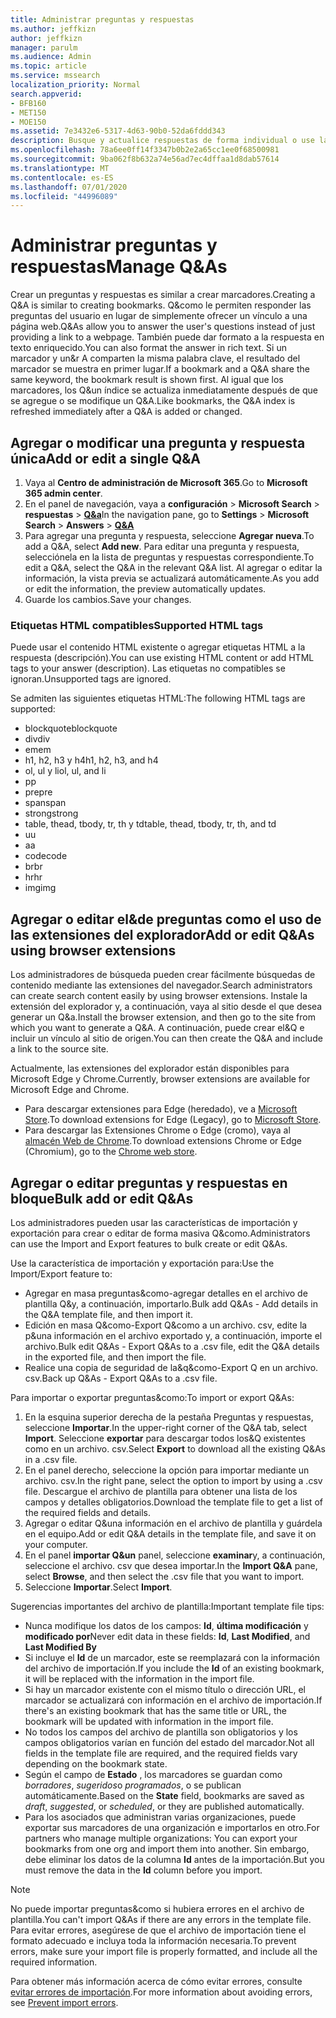 ```yaml
---
title: Administrar preguntas y respuestas
ms.author: jeffkizn
author: jeffkizn
manager: parulm
ms.audience: Admin
ms.topic: article
ms.service: mssearch
localization_priority: Normal
search.appverid:
- BFB160
- MET150
- MOE150
ms.assetid: 7e3432e6-5317-4d63-90b0-52da6fddd343
description: Busque y actualice respuestas de forma individual o use las herramientas de búsqueda de Microsoft disponibles para editar las preguntas más&de una vez.
ms.openlocfilehash: 78a6ee0ff14f3347b0b2e2a65cc1ee0f68500981
ms.sourcegitcommit: 9ba062f8b632a74e56ad7ec4dffaa1d8dab57614
ms.translationtype: MT
ms.contentlocale: es-ES
ms.lasthandoff: 07/01/2020
ms.locfileid: "44996089"
---
```

# <a name="manage-qas"></a><span data-ttu-id="ce352-103">Administrar preguntas y respuestas</span><span class="sxs-lookup"><span data-stu-id="ce352-103">Manage Q&As</span></span>

<span data-ttu-id="ce352-104">Crear un preguntas y respuestas es similar a crear marcadores.</span><span class="sxs-lookup"><span data-stu-id="ce352-104">Creating a Q&A is similar to creating bookmarks.</span></span> <span data-ttu-id="ce352-105">Q&como le permiten responder las preguntas del usuario en lugar de simplemente ofrecer un vínculo a una página web.</span><span class="sxs-lookup"><span data-stu-id="ce352-105">Q&As allow you to answer the user's questions instead of just providing a link to a webpage.</span></span> <span data-ttu-id="ce352-106">También puede dar formato a la respuesta en texto enriquecido.</span><span class="sxs-lookup"><span data-stu-id="ce352-106">You can also format the answer in rich text.</span></span> <span data-ttu-id="ce352-107">Si un marcador y un&r A comparten la misma palabra clave, el resultado del marcador se muestra en primer lugar.</span><span class="sxs-lookup"><span data-stu-id="ce352-107">If a bookmark and a Q&A share the same keyword, the bookmark result is shown first.</span></span> <span data-ttu-id="ce352-108">Al igual que los marcadores, los Q&un índice se actualiza inmediatamente después de que se agregue o se modifique un Q&A.</span><span class="sxs-lookup"><span data-stu-id="ce352-108">Like bookmarks, the Q&A index is refreshed immediately after a Q&A is added or changed.</span></span>

## <a name="add-or-edit-a-single-qa"></a><span data-ttu-id="ce352-109">Agregar o modificar una pregunta y respuesta única</span><span class="sxs-lookup"><span data-stu-id="ce352-109">Add or edit a single Q&A</span></span>

1. <span data-ttu-id="ce352-110">Vaya al **Centro de administración de Microsoft 365**.</span><span class="sxs-lookup"><span data-stu-id="ce352-110">Go to **Microsoft 365 admin center**.</span></span>
1. <span data-ttu-id="ce352-111">En el panel de navegación, vaya a **configuración**  >  **Microsoft Search**  >  **respuestas**  >  [**Q&a**](https://admin.microsoft.com/Adminportal/Home#/MicrosoftSearch/qnas)</span><span class="sxs-lookup"><span data-stu-id="ce352-111">In the navigation pane, go to **Settings** > **Microsoft Search** > **Answers** > [**Q&A**](https://admin.microsoft.com/Adminportal/Home#/MicrosoftSearch/qnas)</span></span>
1. <span data-ttu-id="ce352-112">Para agregar una pregunta y respuesta, seleccione **Agregar nueva**.</span><span class="sxs-lookup"><span data-stu-id="ce352-112">To add a Q&A, select **Add new**.</span></span>
<span data-ttu-id="ce352-113">Para editar una pregunta y respuesta, selecciónela en la lista de preguntas y respuestas correspondiente.</span><span class="sxs-lookup"><span data-stu-id="ce352-113">To edit a Q&A, select the Q&A in the relevant Q&A list.</span></span> <span data-ttu-id="ce352-114">Al agregar o editar la información, la vista previa se actualizará automáticamente.</span><span class="sxs-lookup"><span data-stu-id="ce352-114">As you add or edit the information, the preview automatically updates.</span></span>
1. <span data-ttu-id="ce352-115">Guarde los cambios.</span><span class="sxs-lookup"><span data-stu-id="ce352-115">Save your changes.</span></span>

### <a name="supported-html-tags"></a><span data-ttu-id="ce352-116">Etiquetas HTML compatibles</span><span class="sxs-lookup"><span data-stu-id="ce352-116">Supported HTML tags</span></span>

<span data-ttu-id="ce352-117">Puede usar el contenido HTML existente o agregar etiquetas HTML a la respuesta (descripción).</span><span class="sxs-lookup"><span data-stu-id="ce352-117">You can use existing HTML content or add HTML tags to your answer (description).</span></span> <span data-ttu-id="ce352-118">Las etiquetas no compatibles se ignoran.</span><span class="sxs-lookup"><span data-stu-id="ce352-118">Unsupported tags are ignored.</span></span>

<span data-ttu-id="ce352-119">Se admiten las siguientes etiquetas HTML:</span><span class="sxs-lookup"><span data-stu-id="ce352-119">The following HTML tags are supported:</span></span>

- <span data-ttu-id="ce352-120">blockquote</span><span class="sxs-lookup"><span data-stu-id="ce352-120">blockquote</span></span>
- <span data-ttu-id="ce352-121">div</span><span class="sxs-lookup"><span data-stu-id="ce352-121">div</span></span>
- <span data-ttu-id="ce352-122">em</span><span class="sxs-lookup"><span data-stu-id="ce352-122">em</span></span>
- <span data-ttu-id="ce352-123">h1, h2, h3 y h4</span><span class="sxs-lookup"><span data-stu-id="ce352-123">h1, h2, h3, and h4</span></span>
- <span data-ttu-id="ce352-124">ol, ul y li</span><span class="sxs-lookup"><span data-stu-id="ce352-124">ol, ul, and li</span></span>
- <span data-ttu-id="ce352-125">p</span><span class="sxs-lookup"><span data-stu-id="ce352-125">p</span></span>
- <span data-ttu-id="ce352-126">pre</span><span class="sxs-lookup"><span data-stu-id="ce352-126">pre</span></span>
- <span data-ttu-id="ce352-127">span</span><span class="sxs-lookup"><span data-stu-id="ce352-127">span</span></span>
- <span data-ttu-id="ce352-128">strong</span><span class="sxs-lookup"><span data-stu-id="ce352-128">strong</span></span>
- <span data-ttu-id="ce352-129">table, thead, tbody, tr, th y td</span><span class="sxs-lookup"><span data-stu-id="ce352-129">table, thead, tbody, tr, th, and td</span></span>
- <span data-ttu-id="ce352-130">u</span><span class="sxs-lookup"><span data-stu-id="ce352-130">u</span></span>
- <span data-ttu-id="ce352-131">a</span><span class="sxs-lookup"><span data-stu-id="ce352-131">a</span></span>
- <span data-ttu-id="ce352-132">code</span><span class="sxs-lookup"><span data-stu-id="ce352-132">code</span></span>
- <span data-ttu-id="ce352-133">br</span><span class="sxs-lookup"><span data-stu-id="ce352-133">br</span></span>
- <span data-ttu-id="ce352-134">hr</span><span class="sxs-lookup"><span data-stu-id="ce352-134">hr</span></span>
- <span data-ttu-id="ce352-135">img</span><span class="sxs-lookup"><span data-stu-id="ce352-135">img</span></span>

## <a name="add-or-edit-qas-using-browser-extensions"></a><span data-ttu-id="ce352-136">Agregar o editar el&de preguntas como el uso de las extensiones del explorador</span><span class="sxs-lookup"><span data-stu-id="ce352-136">Add or edit Q&As using browser extensions</span></span>

<span data-ttu-id="ce352-137">Los administradores de búsqueda pueden crear fácilmente búsquedas de contenido mediante las extensiones del navegador.</span><span class="sxs-lookup"><span data-stu-id="ce352-137">Search administrators can create search content easily by using browser extensions.</span></span> <span data-ttu-id="ce352-138">Instale la extensión del explorador y, a continuación, vaya al sitio desde el que desea generar un Q&a.</span><span class="sxs-lookup"><span data-stu-id="ce352-138">Install the browser extension, and then go to the site from which you want to generate a Q&A.</span></span> <span data-ttu-id="ce352-139">A continuación, puede crear el&Q e incluir un vínculo al sitio de origen.</span><span class="sxs-lookup"><span data-stu-id="ce352-139">You can then create the Q&A and include a link to the source site.</span></span>

<span data-ttu-id="ce352-140">Actualmente, las extensiones del explorador están disponibles para Microsoft Edge y Chrome.</span><span class="sxs-lookup"><span data-stu-id="ce352-140">Currently, browser extensions are available for Microsoft Edge and Chrome.</span></span>

- <span data-ttu-id="ce352-141">Para descargar extensiones para Edge (heredado), ve a [Microsoft Store](https://www.microsoft.com/p/microsoft-search-content-creator/9nrqdbcbwq55?activetab=pivot:overviewtab).</span><span class="sxs-lookup"><span data-stu-id="ce352-141">To download extensions for Edge (Legacy), go to [Microsoft Store](https://www.microsoft.com/p/microsoft-search-content-creator/9nrqdbcbwq55?activetab=pivot:overviewtab).</span></span>
- <span data-ttu-id="ce352-142">Para descargar las Extensiones Chrome o Edge (cromo), vaya al [almacén Web de Chrome](https://chrome.google.com/webstore/detail/microsoft-search-content/nocnablpaoeecfmfnjoheefkogmleipm).</span><span class="sxs-lookup"><span data-stu-id="ce352-142">To download extensions Chrome or Edge (Chromium), go to the [Chrome web store](https://chrome.google.com/webstore/detail/microsoft-search-content/nocnablpaoeecfmfnjoheefkogmleipm).</span></span>

## <a name="bulk-add-or-edit-qas"></a><span data-ttu-id="ce352-143">Agregar o editar preguntas y respuestas en bloque</span><span class="sxs-lookup"><span data-stu-id="ce352-143">Bulk add or edit Q&As</span></span>

<span data-ttu-id="ce352-144">Los administradores pueden usar las características de importación y exportación para crear o editar de forma masiva Q&como.</span><span class="sxs-lookup"><span data-stu-id="ce352-144">Administrators can use the Import and Export features to bulk create or edit Q&As.</span></span>

<span data-ttu-id="ce352-145">Use la característica de importación y exportación para:</span><span class="sxs-lookup"><span data-stu-id="ce352-145">Use the Import/Export feature to:</span></span>

- <span data-ttu-id="ce352-146">Agregar en masa preguntas&como-agregar detalles en el archivo de plantilla Q&y, a continuación, importarlo.</span><span class="sxs-lookup"><span data-stu-id="ce352-146">Bulk add Q&As - Add details in the Q&A template file, and then import it.</span></span>
- <span data-ttu-id="ce352-147">Edición en masa Q&como-Export Q&como a un archivo. csv, edite la p&una información en el archivo exportado y, a continuación, importe el archivo.</span><span class="sxs-lookup"><span data-stu-id="ce352-147">Bulk edit Q&As - Export Q&As to a .csv file, edit the Q&A details in the exported file, and then import the file.</span></span>
- <span data-ttu-id="ce352-148">Realice una copia de seguridad de la&q&como-Export Q en un archivo. csv.</span><span class="sxs-lookup"><span data-stu-id="ce352-148">Back up Q&As - Export Q&As to a .csv file.</span></span>

<span data-ttu-id="ce352-149">Para importar o exportar preguntas&como:</span><span class="sxs-lookup"><span data-stu-id="ce352-149">To import or export Q&As:</span></span>

1. <span data-ttu-id="ce352-150">En la esquina superior derecha de la pestaña Preguntas y respuestas, seleccione **Importar**.</span><span class="sxs-lookup"><span data-stu-id="ce352-150">In the upper-right corner of the Q&A tab, select **Import**.</span></span>
<span data-ttu-id="ce352-151">Seleccione **exportar** para descargar todos los&Q existentes como en un archivo. csv.</span><span class="sxs-lookup"><span data-stu-id="ce352-151">Select **Export** to download all the existing Q&As in a .csv file.</span></span>
1. <span data-ttu-id="ce352-152">En el panel derecho, seleccione la opción para importar mediante un archivo. csv.</span><span class="sxs-lookup"><span data-stu-id="ce352-152">In the right pane, select the option to import by using a .csv file.</span></span> <span data-ttu-id="ce352-153">Descargue el archivo de plantilla para obtener una lista de los campos y detalles obligatorios.</span><span class="sxs-lookup"><span data-stu-id="ce352-153">Download the template file to get a list of the required fields and details.</span></span>
1. <span data-ttu-id="ce352-154">Agregar o editar Q&una información en el archivo de plantilla y guárdela en el equipo.</span><span class="sxs-lookup"><span data-stu-id="ce352-154">Add or edit Q&A details in the template file, and save it on your computer.</span></span>
1. <span data-ttu-id="ce352-155">En el panel **importar Q&un** panel, seleccione **examinar**y, a continuación, seleccione el archivo. csv que desea importar.</span><span class="sxs-lookup"><span data-stu-id="ce352-155">In the **Import Q&A** pane, select **Browse**, and then select the .csv file that you want to import.</span></span>
1. <span data-ttu-id="ce352-156">Seleccione **Importar**.</span><span class="sxs-lookup"><span data-stu-id="ce352-156">Select **Import**.</span></span>

<span data-ttu-id="ce352-157">Sugerencias importantes del archivo de plantilla:</span><span class="sxs-lookup"><span data-stu-id="ce352-157">Important template file tips:</span></span>

- <span data-ttu-id="ce352-158">Nunca modifique los datos de los campos: **Id**, **última modificación** y **modificado por**</span><span class="sxs-lookup"><span data-stu-id="ce352-158">Never edit data in these fields: **Id**, **Last Modified**, and **Last Modified By**</span></span>
- <span data-ttu-id="ce352-159">Si incluye el **Id** de un marcador, este se reemplazará con la información del archivo de importación.</span><span class="sxs-lookup"><span data-stu-id="ce352-159">If you include the **Id** of an existing bookmark, it will be replaced with the information in the import file.</span></span>
- <span data-ttu-id="ce352-160">Si hay un marcador existente con el mismo título o dirección URL, el marcador se actualizará con información en el archivo de importación.</span><span class="sxs-lookup"><span data-stu-id="ce352-160">If there's an existing bookmark that has the same title or URL, the bookmark will be updated with information in the import file.</span></span>
- <span data-ttu-id="ce352-161">No todos los campos del archivo de plantilla son obligatorios y los campos obligatorios varían en función del estado del marcador.</span><span class="sxs-lookup"><span data-stu-id="ce352-161">Not all fields in the template file are required, and the required fields vary depending on the bookmark state.</span></span>
- <span data-ttu-id="ce352-162">Según el campo de **Estado** , los marcadores se guardan como *borradores*, *sugeridos*o *programados*, o se publican automáticamente.</span><span class="sxs-lookup"><span data-stu-id="ce352-162">Based on the **State** field, bookmarks are saved as *draft*, *suggested*, or *scheduled*, or they are published automatically.</span></span>
- <span data-ttu-id="ce352-163">Para los asociados que administran varias organizaciones, puede exportar sus marcadores de una organización e importarlos en otro.</span><span class="sxs-lookup"><span data-stu-id="ce352-163">For partners who manage multiple organizations: You can export your bookmarks from one org and import them into another.</span></span> <span data-ttu-id="ce352-164">Sin embargo, debe eliminar los datos de la columna **Id** antes de la importación.</span><span class="sxs-lookup"><span data-stu-id="ce352-164">But you must remove the data in the **Id** column before you import.</span></span>

> [!NOTE]
> <span data-ttu-id="ce352-165">No puede importar preguntas&como si hubiera errores en el archivo de plantilla.</span><span class="sxs-lookup"><span data-stu-id="ce352-165">You can't import Q&As if there are any errors in the template file.</span></span> <span data-ttu-id="ce352-166">Para evitar errores, asegúrese de que el archivo de importación tiene el formato adecuado e incluya toda la información necesaria.</span><span class="sxs-lookup"><span data-stu-id="ce352-166">To prevent errors, make sure your import file is properly formatted, and include all the required information.</span></span>

<span data-ttu-id="ce352-167">Para obtener más información acerca de cómo evitar errores, consulte [evitar errores de importación](manage-bookmarks.md#prevent-import-errors).</span><span class="sxs-lookup"><span data-stu-id="ce352-167">For more information about avoiding errors, see [Prevent import errors](manage-bookmarks.md#prevent-import-errors).</span></span>
